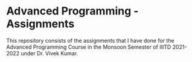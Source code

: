 # Advanced Programming - Assignments

This repository consists of the assignments that I have done for the Advanced Programming Course in the Monsoon Semester of IIITD 2021-2022 under Dr. Vivek Kumar.
